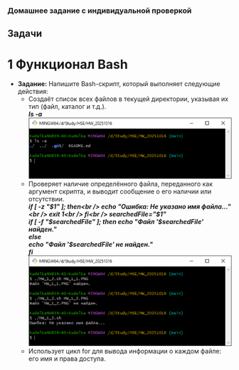 ###  Домашнее задание с индивидуальной проверкой
##  Задачи
#   1 Функционал Bash

* **Задание:** Напишите Bash-скрипт, который выполняет следующие действия:
    -	Создаёт список всех файлов в текущей директории, указывая их тип (файл, каталог и т.д.).<br />
        <b><i>ls -a</b></i><br />
        ![ex_1_1](HW_1_1.PNG) <br />
    -  Проверяет наличие определённого файла, переданного как аргумент скрипта, и выводит сообщение о его наличии или отсутствии.<br />
        <b><i>if [ -z "$1" ]; then<br />
        echo "Ошибка: Не указано имя файла..."<br />
        exit 1<br />
        fi<br />
        searchedFile="$1"<br />
        if [ -f "$searchedFile" ]; then 
        echo "Файл '$searchedFile' найден."<br />
        else<br />
        echo "Файл '$searchedFile' не найден."<br />
        fi<br />
        ![ex_1_2](HW_1_2.PNG)<br /></b></i>
    -  Использует цикл for для вывода информации о каждом файле: его имя и права доступа.

